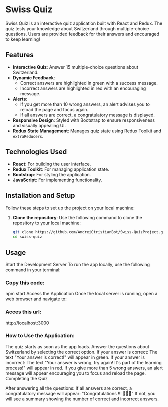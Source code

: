 # Swiss Quiz
Swiss Quiz is an interactive quiz application built with React and Redux. The quiz tests your knowledge about Switzerland through multiple-choice questions. Users are provided feedback for their answers and encouraged to keep learning!

## Features
- **Interactive Quiz**: Answer 15 multiple-choice questions about Switzerland.
- **Dynamic Feedback**: 
  - Correct answers are highlighted in green with a success message.
  - Incorrect answers are highlighted in red with an encouraging message.
- **Alerts**: 
  - If you get more than 10 wrong answers, an alert advises you to reload the page and focus again.
  - If all answers are correct, a congratulatory message is displayed.
- **Responsive Design**: Styled with Bootstrap to ensure responsiveness and visually appealing UI.
- **Redux State Management**: Manages quiz state using Redux Toolkit and `extraReducers`.

## Technologies Used
- **React**: For building the user interface.
- **Redux Toolkit**: For managing application state.
- **Bootstrap**: For styling the application.
- **JavaScript**: For implementing functionality.

## Installation and Setup
Follow these steps to set up the project on your local machine:

1. **Clone the repository**:
   Use the following command to clone the repository to your local machine:
   ```bash
   git clone https://github.com/AndreiCtristianBot/Swiss-QuizProject.git
   cd swiss-quiz

## Usage
Start the Development Server
To run the app locally, use the following command in your terminal:

### Copy this code:
npm start
Access the Application
Once the local server is running, open a web browser and navigate to:

### Acces this url:
http://localhost:3000

### How to Use the Application:

The quiz starts as soon as the app loads.
Answer the questions about Switzerland by selecting the correct option.
If your answer is correct:
The text "Your answer is correct!" will appear in green.
If your answer is incorrect:
The text "Your answer is wrong, try again! It's part of the learning process!" will appear in red.
If you give more than 5 wrong answers, an alert message will appear encouraging you to focus and reload the page.
Completing the Quiz

After answering all the questions:
If all answers are correct, a congratulatory message will appear:
"Congratulations !!! 👏🥳🚀"
If not, you will see a summary showing the number of correct and incorrect answers.
